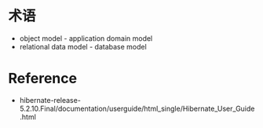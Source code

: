 # 术语
- object model - application domain model
- relational data model - database model


# Reference
- hibernate-release-5.2.10.Final/documentation/userguide/html_single/Hibernate_User_Guide.html

